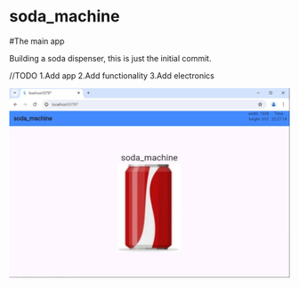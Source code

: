 # soda_machine

#The main app

Building a soda dispenser, this is just the initial commit.

//TODO
    1.Add app
    2.Add functionality
    3.Add electronics


![app.jpg](https://github.com/JohanScheepers/soda_machine/blob/main/assets/images/pi/app.jpg)